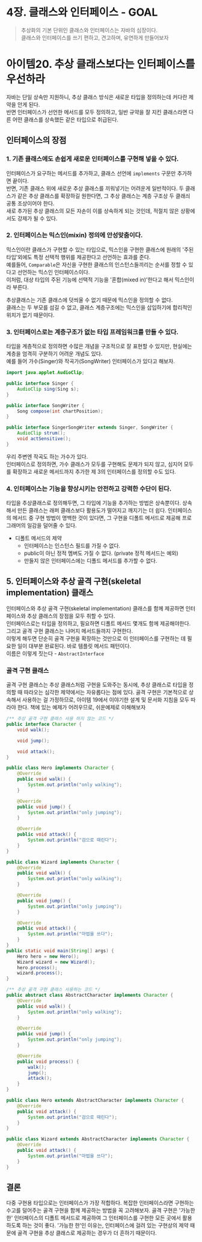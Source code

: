 # 4장. 클래스와 인터페이스 - GOAL

> 추상화의 기본 단위인 클래스와 인터페이스는 자바의 심장이다.  
> 클래스와 인터페이스를 쓰기 편하고, 견고하며, 유연하게 만들어보자

# 아이템20. 추상 클래스보다는 인터페이스를 우선하라

자바는 단일 상속만 지원하니, 추상 클래스 방식은 새로운 타입을 정의하는데 커다란 제약을 안게 된다.  
반면 인터페이스가 선언한 메서드를 모두 정의하고, 일반 규약을 잘 지킨 클래스라면 다른 어떤 클래스를 상속했든 같은 타입으로 취급된다.

## 인터페이스의 장점

### 1\. 기존 클래스에도 손쉽게 새로운 인터페이스를 구현해 넣을 수 있다.

인터페이스가 요구하는 메서드를 추가하고, 클래스 선언에 `implements` 구문만 추가하면 끝이다.  
반면, 기존 클래스 위에 새로운 추상 클래스를 끼워넣기는 어려운게 일반적이다. 두 클래스가 같은 추상 클래스를 확장하길 원한다면, 그 추상 클래스는 계층 구조상 두 클래싀 공통 조상이어야 한다.  
새로 추가된 추상 클래스의 모든 자손이 이를 상속하게 되는 것인데, 적절치 않은 상황에서도 강제가 될 수 있다.

### 2\. 인터페이스는 믹스인(mixin) 정의에 안성맞춤이다.

믹스인이란 클래스가 구현할 수 있는 타입으로, 믹스인을 구현한 클래스에 원래의 '주된 타입'외에도 특정 선택적 행위를 제공한다고 선언하는 효과를 준다.  
예를들어, `Comparable`은 자신을 구현한 클래스의 인스턴스들끼리는 순서를 정할 수 있다고 선언하는 믹스인 인터페이스이다.  
이처럼, 대상 타입의 주된 기능에 선택적 기능을 '혼합(mixed in)'한다고 해서 믹스인이라 부른다.

추상클래스는 기존 클래스에 덧씌울 수 없기 때문에 믹스인을 정의할 수 없다.  
클래스는 두 부모를 섬길 수 없고, 클래스 계층구조에는 믹스인을 삽입하기에 합리적인 위치가 없기 때문이다.

### 3\. 인터페이스로는 계층구조가 없는 타입 프레임워크를 만들 수 있다.

타입을 계층적으로 정의하면 수많은 개념을 구조적으로 잘 표현할 수 있지만, 현실에는 계층을 엄격히 구분하기 어려운 개념도 있다.  
예를 들어 가수(Singer)와 작곡가(SongWriter) 인터페이스가 있다고 해보자.

```java
import java.applet.AudioClip;

public interface Singer {
    AudioClip sing(Sing s);
}

public interface SongWriter {
    Song compose(int chartPosition);
}

public interface SingerSongWriter extends Singer, SongWriter {
    AudioClip strum();
    void actSensitive();
}
```

우리 주변엔 작곡도 하는 가수가 있다.  
인터페이스로 정의하면, 가수 클래스가 모두를 구현해도 문제가 되지 않고, 심지어 모두를 확장하고 새로운 메서드까지 추가한 제 3의 인터페이스를 정의할 수도 있다.

### 4\. 인터페이스는 기능을 향상시키는 안전하고 강력한 수단이 된다.

타입을 추상클래스로 정의해두면, 그 타입에 기능을 추가하는 방법은 상속뿐이다. 상속해서 만든 클래스는 래퍼 클래스보다 활용도가 떨어지고 깨지기는 더 쉽다. 인터페이스의 메서드 중 구현 방법이 명백한 것이 있다면, 그 구현을 디폴트 메서드로 제공해 프로그래머의 일감을 덜어줄 수 있다.
<br>
-   디폴트 메서드의 제약
    -   인터페이스는 인스턴스 필드를 가질 수 없다.
    -   public이 아닌 정적 멤버도 가질 수 없다. (private 정적 메서드는 예외)
    -   만들지 않은 인터페이스에는 디폴드 메서드를 추가할 수 없다.

## 5\. 인터페이스와 추상 골격 구현(skeletal implementation) 클래스

인터페이스와 추상 골격 구현(skeletal implementation) 클래스를 함께 제공하면 인터페이스와 추상 클래스의 장점을 모두 취할 수 있다.  
인터페이스로는 타입을 정의하고, 필요하면 디폴트 메서드 몇개도 함께 제공해야한다.  
그리고 골격 구현 클래스는 나머지 메서드들까지 구현한다.  
이렇게 해두면 단순히 골격 구현을 확장하는 것만으로 이 인터페이스를 구현하는 데 필요한 일이 대부분 완료된다. 바로 템플릿 메서드 패턴이다.  
이름은 이렇게 짓는다 - `AbstractInterface`

### 골격 구현 클래스

골격 구현 클래스는 추상 클래스처럼 구현을 도와주는 동시에, 추상 클래스로 타입을 정의할 때 따라오는 심각한 제약에서는 자유롭다는 점에 있다. 골격 구현은 기본적으로 상속해서 사용하는 걸 가정하므로, 아이템 19에서 이야기한 설계 및 문서화 지침을 모두 따라야 한다. 책에 있는 예제가 어려우므로, 쉬운예제로 이해해보자

```java
/** 추상 골격 구현 클래스 사용 하지 않는 코드 */
public interface Character {
    void walk();

    void jump();

    void attack();
}

public class Hero implements Character {
    @Override
    public void walk() {
        System.out.println("only walking");
    }

    @Override
    public void jump() {
        System.out.println("only jumping");
    }

    @Override
    public void attack() {
        System.out.println("검으로 때린다");
    }
}

public class Wizard implements Character {
    @Override
    public void walk() {
        System.out.println("only walking");
    }

    @Override
    public void jump() {
        System.out.println("only jumping");
    }

    @Override
    public void attack() {
        System.out.println("마법을 쓰다");
    }
}
public static void main(String[] args) { 
    Hero hero = new Hero();
    Wizard wizard = new Wizard();
    hero.process();
    wizard.process();
}
```

```java
/** 추상 골격 구현 클래스 사용하는 코드 */
public abstract class AbstractCharacter implements Character {
    @Override
    public void walk() {
        System.out.println("only walking");
    }

    @Override
    public void jump() {
        System.out.println("only jumping");
    }

    @Override
    public void process() {
        walk();
        jump();
        attack();
    }
}

public class Hero extends AbstractCharacter implements Character {
    @Override
    public void attack() {
        System.out.println("검으로 때린다");
    }
}

public class Wizard extends AbstractCharacter implements Character {
    @Override
    public void attack() {
        System.out.println("마법을 쓰다");
    }
}
```

## 결론

다중 구현용 타입으로는 인터페이스가 가장 적합하다. 복잡한 인터페이스라면 구현하는 수고를 덜어주는 골격 구현을 함께 제공하는 방법을 꼭 고려해보자. 골격 구현은 '가능한 한' 인터페이스의 디폴트 메서드로 제공하여 그 인터페이스를 구현한 모든 곳에서 활용하도록 하는 것이 좋다. '가능한 한'인 이유는, 인터페이스에 걸려 있는 구현상의 제약 때문에 골격 구현을 추상 클래스로 제공하는 경우가 더 흔하기 때문이다.